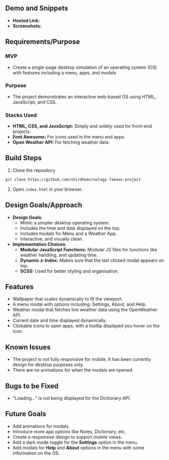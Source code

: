 ## Demo and Snippets

- **Hosted Link:**
- **Screenshots:**

## Requirements/Purpose

### MVP

- Create a single-page desktop simulation of an operating system (OS) with features including a menu, apps, and modals

### Purpose

- The project demonstrates an interactive web-based OS using HTML, JavaScript, and CSS.

### Stacks Used

- **HTML, CSS, and JavaScript:** Simply and widely used for front-end projects.
- **Font Awesome:** For icons used in the menu and apps.
- **Open Weather API:** For fetching weather data.

## Build Steps

1. Clone the repository

```bash
git clone https://github.com/shirdheen/nology-fakeos-project
```

2. Open `index.html` in your browser.

## Design Goals/Approach

- **Design Goals**:
  - Mimic a simpler desktop operating system.
  - Includes the time and date displayed on the top.
  - Includes modals for Menu and a Weather App.
  - Interactive, and visually clean.
- **Implementation Choices**:
  - **Modular JavaScript Functions:** Modular JS files for functions like weather handling, and updating time.
  - **Dynamic z-Index:** Makes sure that the last clicked modal appears on top.
  - **SCSS:** Used for better styling and organisation.

## Features

- Wallpaper that scales dynamically to fit the viewport.
- A menu modal with options including: Settings, About, and Help.
- Weather modal that fetches live weather data using the OpenWeather API.
- Current date and time displayed dynamically.
- Clickable icons to open apps, with a tooltip displayed you hover on the icon.

## Known Issues

- The project is not fully responsive for mobile. It has been currently design for desktop purposes only.
- There are no animations for when the modals are opened.

## Bugs to be Fixed

- "Loading..." is not being displayed for the Dictionary API.

## Future Goals

- Add animations for modals.
- Introduce more app options like Notes, Dictionary, etc.
- Create a responsive design to support mobile views.
- Add a dark mode toggle for the **Settings** option in the menu.
- Add modals for **Help** and **About** options in the menu with some information on the OS.
